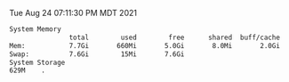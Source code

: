 Tue Aug 24 07:11:30 PM MDT 2021
```bash
System Memory
               total        used        free      shared  buff/cache   available
Mem:           7.7Gi       660Mi       5.0Gi       8.0Mi       2.0Gi       6.7Gi
Swap:          7.6Gi        15Mi       7.6Gi
System Storage
629M	.
```
